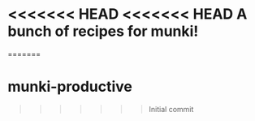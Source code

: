 <<<<<<< HEAD
<<<<<<< HEAD
A bunch of recipes for munki!
=======
=======
# munki-productive
>>>>>>> Initial commit
